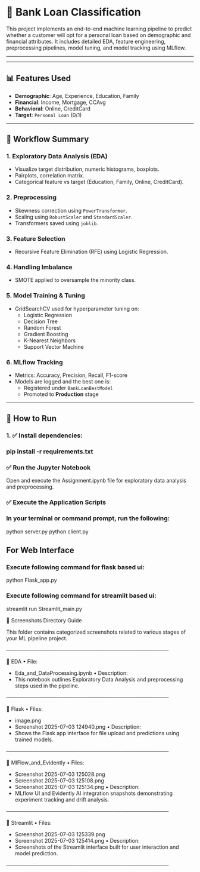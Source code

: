 # 🏦 Bank Loan Classification

This project implements an end-to-end machine learning pipeline to predict whether a customer will opt for a personal loan based on demographic and financial attributes. It includes detailed EDA, feature engineering, preprocessing pipelines, model tuning, and model tracking using MLflow.

---

---

## 📊 Features Used

- **Demographic**: Age, Experience, Education, Family
- **Financial**: Income, Mortgage, CCAvg
- **Behavioral**: Online, CreditCard
- **Target**: `Personal Loan` (0/1)

---

## 🧪 Workflow Summary

### 1. **Exploratory Data Analysis (EDA)**
- Visualize target distribution, numeric histograms, boxplots.
- Pairplots, correlation matrix.
- Categorical feature vs target (Education, Family, Online, CreditCard).

### 2. **Preprocessing**
- Skewness correction using `PowerTransformer`.
- Scaling using `RobustScaler` and `StandardScaler`.
- Transformers saved using `joblib`.

### 3. **Feature Selection**
- Recursive Feature Elimination (RFE) using Logistic Regression.

### 4. **Handling Imbalance**
- SMOTE applied to oversample the minority class.

### 5. **Model Training & Tuning**
- GridSearchCV used for hyperparameter tuning on:
  - Logistic Regression
  - Decision Tree
  - Random Forest
  - Gradient Boosting
  - K-Nearest Neighbors
  - Support Vector Machine

### 6. **MLflow Tracking**
- Metrics: Accuracy, Precision, Recall, F1-score
- Models are logged and the best one is:
  - Registered under `BankLoanBestModel`
  - Promoted to **Production** stage

---

## 🚀 How to Run

### 1. ✅ Install dependencies:
### pip install -r requirements.txt

### ✅ Run the Jupyter Notebook
Open and execute the Assignment.ipynb file for exploratory data analysis and preprocessing.

### ✅ Execute the Application Scripts
### In your terminal or command prompt, run the following:

python server.py
python client.py


## For Web Interface
### Execute following command for flask based ui:
python Flask_app.py

### Execute following command for streamlit based ui:
streamlit run Streamlit_main.py


📁 Screenshots Directory Guide

This folder contains categorized screenshots related to various stages of your ML pipeline project.

────────────────────────────────────────────

📂 EDA
• File:
   - Eda_and_DataProcessing.ipynb
• Description:
   - This notebook outlines Exploratory Data Analysis and preprocessing steps used in the pipeline.

────────────────────────────────────────────

📂 Flask
• Files:
   - image.png
   - Screenshot 2025-07-03 124940.png
• Description:
   - Shows the Flask app interface for file upload and predictions using trained models.

────────────────────────────────────────────

📂 MlFlow_and_Evidently
• Files:
   - Screenshot 2025-07-03 125028.png
   - Screenshot 2025-07-03 125108.png
   - Screenshot 2025-07-03 125134.png
• Description:
   - MLflow UI and Evidently AI integration snapshots demonstrating experiment tracking and drift analysis.

────────────────────────────────────────────

📂 Streamlit
• Files:
   - Screenshot 2025-07-03 125339.png
   - Screenshot 2025-07-03 125414.png
• Description:
   - Screenshots of the Streamlit interface built for user interaction and model prediction.

────────────────────────────────────────────


